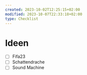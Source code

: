 ```yaml
---
created: 2023-10-02T12:25:15+02:00
modified: 2023-10-07T22:33:18+02:00
type: Checklist
---
```


# Ideen

- [ ] Fifa23
- [ ] Schattendrache
- [ ] Sound Machine 
